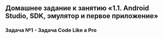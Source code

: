 ## Домашнее задание к занятию «1.1. Android Studio, SDK, эмулятор и первое приложение»
### Задача №1 - Задача Code Like a Pro